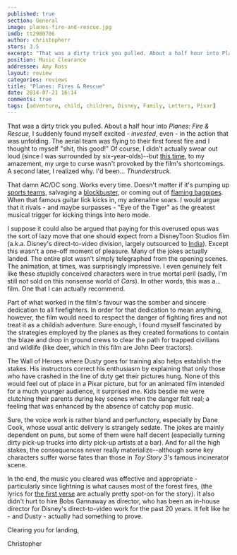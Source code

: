 ```yaml
---
published: true
section: General
image: planes-fire-and-rescue.jpg
imdb: tt2980706
author: christopherr
stars: 3.5
excerpt: "That was a dirty trick you pulled. About a half hour into Planes: Fire & Rescue, I suddenly found myself excited - invested, even - in the action that was unfolding."
position: Music Clearance
addressee: Amy Ross
layout: review
categories: reviews
title: "Planes: Fires & Rescue"
date: 2014-07-21 16:14
comments: true
tags: [adventure, child, children, Disney, Family, Letters, Pixar]
---
```

That was a dirty trick you pulled. About a half hour into _Planes: Fire & Rescue,_ I suddenly found myself excited - _invested_, even - in the action that was unfolding. The aerial team was flying to their first forest fire and I thought to myself "shit, this good!" Of course, I didn't actually swear out loud (since I was surrounded by six-year-olds)--but [this time][1], to my amazement, my urge to curse wasn't provoked by the film's shortcomings. A second later, I realized why. I'd been… _Thunderstruck._

   [1]: /letters/2013/8/14/planes.html

That damn AC/DC song. Works every time. Doesn't matter if it's pumping up [sports teams][2], salvaging a [blockbuster][3], or coming out of [flaming bagpipes][4]. When that famous guitar lick kicks in, my adrenaline soars. I would argue that it rivals - and maybe surpasses - "Eye of the Tiger" as the greatest musical trigger for kicking things into hero mode.

   [2]: http://en.wikipedia.org/wiki/Thunderstruck_(song)#Usage
   [3]: /content/2012/5/18/battleship.html
   [4]: http://wgrd.com/kilted-man-plays-acdcs-thunderstruck-on-flaming-bagpipes-video/

I suppose it could also be argued that paying for this overused opus was the sort of lazy move that one should expect from a DisneyToon Studios film (a.k.a. Disney's direct-to-video division, largely outsourced to [India][5]). Except this wasn't a one-off moment of pleasure. Many of the jokes actually landed. The entire plot wasn't simply telegraphed from the opening scenes. The animation, at times, was surprisingly impressive. I even genuinely felt like these stupidly conceived characters were in true mortal peril (sadly, I'm still not sold on this nonsense world of _Cars_). In other words, this was a… film. One that I can actually recommend.

   [5]: http://www.cartoonbrew.com/feature-film/planes-fire-rescue-teaser-trailer-90372.html

Part of what worked in the film's favour was the somber and sincere dedication to all firefighters. In order for that dedication to mean anything, however, the film would need to respect the danger of fighting fires and not treat it as a childish adventure. Sure enough, I found myself fascinated by the strategies employed by the planes as they created formations to contain the blaze and drop in ground crews to clear the path for trapped civilians and wildlife (like deer, which in this film are John Deer tractors).

The Wall of Heroes where Dusty goes for training also helps establish the stakes. His instructors correct his enthusiasm by explaining that only those who have crashed in the line of duty get their pictures hung. None of this would feel out of place in a Pixar picture, but for an animated film intended for a much younger audience, it surprised me. Kids besdie me were clutching their parents during key scenes when the danger felt real; a feeling that was enhanced by the absence of catchy pop music.

Sure, the voice work is rather bland and perfunctory, especially by Dane Cook, whose usual antic delivery is strangely sedate. The jokes are mainly dependent on puns, but some of them were half decent (especially turning dirty pick-up trucks into dirty pick-up artists at a bar). And for all the high stakes, the consequences never really materialize--although some key characters suffer worse fates than those in _Toy Story 3_'s famous incinerator scene. 

In the end, the music you cleared was effective and appropriate - particularly since lightning is what causes most of the forest fires, (the lyrics for [the first verse][6] are actually pretty spot-on for the story). It also didn't hurt to hire Bobs Gannaway as director, who has been an in-house director for Disney's direct-to-video work for the past 20 years. It felt like he - and Dusty - actually had something to prove.

   [6]: http://www.azlyrics.com/lyrics/acdc/thunderstruck.html

Clearing you for landing,

Christopher 